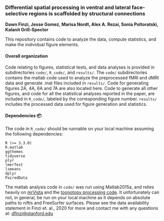 ### Differential spatial processing in ventral and lateral face-selective regions is scaffolded by structural connections
**Dawn Finzi, Jesse Gomez, Marisa Nordt, Alex A. Rezai, Sonia Poltoratski, Kalanit Grill-Spector**

This repository contains code to analyze the data, compute statistics, and make the individual figure elements. 

#### Overall organization 
Code relating to figures, statistical tests, and data analyses is provided in subdirectories `code/`, `R_code/`, and `results/`. The `code/` subdirectories contains the matlab code used to analyze the preprocessed fMRI and dMRI data and generate .mat files included in `results/`. Code for generating figures 2A, 4A, 6A and 7A are also located here. Code to generate all other figures, and code for all the statistical analyses reported in the paper, are included in `R_code/`, labeled by the corresponding figure number. `results/` includes the processed data used for figure generation and statistics. 

#### Dependencies :package:
The code in `R_code/` should be runnable on your local machine assuming the following dependencies:
```
R (>= 3.3.0)
R.matlab
ggthemes
tidyverse
plyr
lmerTest
lsmeans
dplyr
PairedData
```

The matlab analysis code in `code/` was run using Matlab2015a, and relies heavily on [mrVista](http://github.com/vistalab) and the [toonotopy processing code](https://github.com/VPNL/toonotopy). It unfortunately can not, in general, be run on your local machine as it depends on absolute paths to niftis and FreeSurfer surfaces. Please see the data availability statement in Finzi et. al., 2020 for more and contact me with any questions at: <dfinzi@stanford.edu>
